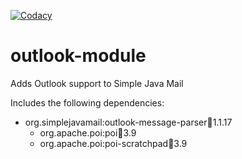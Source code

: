 [![Codacy](https://img.shields.io/codacy/grade/6162db82a2404fd59cfbba954c318220.svg?style=flat)](https://www.codacy.com/app/simple-java-mail/outlook-module)

# outlook-module
Adds Outlook support to Simple Java Mail

Includes the following dependencies:

* org.simplejavamail:outlook-message-parser:jar:1.1.17
  * org.apache.poi:poi:jar:3.9
  * org.apache.poi:poi-scratchpad:jar:3.9
